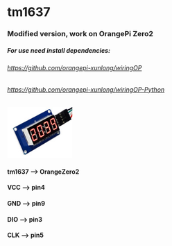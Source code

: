 # tm1637
### Modified version, work on OrangePi Zero2
##### For use need install dependencies:
###### https://github.com/orangepi-xunlong/wiringOP
###### https://github.com/orangepi-xunlong/wiringOP-Python
![Example](https://github.com/fandreyf/tm1637/blob/main/img/tm1637.jpg)

#### tm1637 --> OrangeZero2
####  VCC   --> pin4
####  GND   --> pin9
####  DIO   --> pin3
####  CLK   --> pin5
